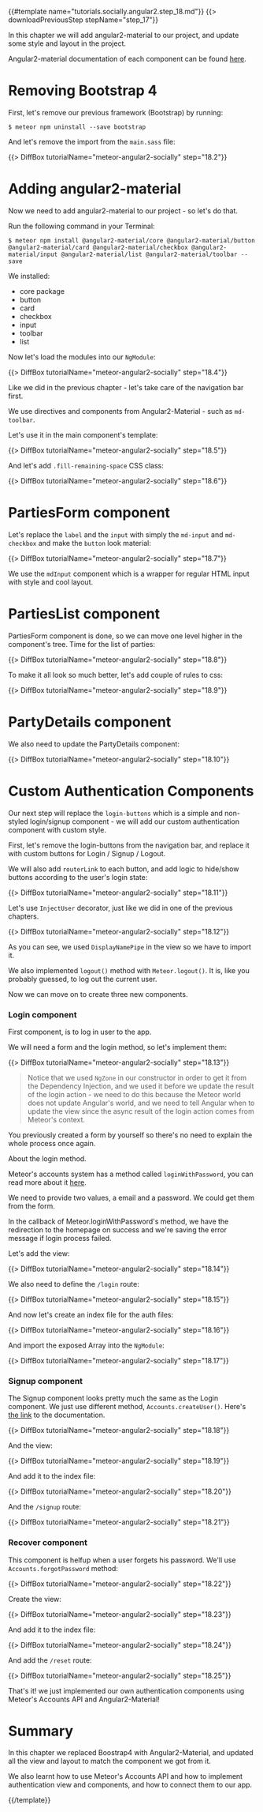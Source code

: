 {{#template name="tutorials.socially.angular2.step_18.md"}}
{{> downloadPreviousStep stepName="step_17"}}

In this chapter we will add angular2-material to our project, and update some style and layout in the project.

Angular2-material documentation of each component can be found [here](https://github.com/angular/material2/tree/master/src/components).

# Removing Bootstrap 4

First, let's remove our previous framework (Bootstrap) by running:

    $ meteor npm uninstall --save bootstrap

And let's remove the import from the `main.sass` file:

{{> DiffBox tutorialName="meteor-angular2-socially" step="18.2"}}

# Adding angular2-material

Now we need to add angular2-material to our project - so let's do that.

Run the following command in your Terminal:

    $ meteor npm install @angular2-material/core @angular2-material/button @angular2-material/card @angular2-material/checkbox @angular2-material/input @angular2-material/list @angular2-material/toolbar --save

We installed:

- core package
- button
- card
- checkbox
- input
- toolbar
- list

Now let's load the modules into our `NgModule`:

{{> DiffBox tutorialName="meteor-angular2-socially" step="18.4"}}

Like we did in the previous chapter - let's take care of the navigation bar first.

We use directives and components from Angular2-Material - such as `md-toolbar`.

Let's use it in the main component's template:

{{> DiffBox tutorialName="meteor-angular2-socially" step="18.5"}}

And let's add `.fill-remaining-space` CSS class:

{{> DiffBox tutorialName="meteor-angular2-socially" step="18.6"}}

# PartiesForm component

Let's replace the `label` and the `input` with simply the `md-input` and `md-checkbox` and make the `button` look material:

{{> DiffBox tutorialName="meteor-angular2-socially" step="18.7"}}

We use the `mdInput` component which is a wrapper for regular HTML input with style and cool layout.

# PartiesList component

PartiesForm component is done, so we can move one level higher in the component's tree. Time for the list of parties:

{{> DiffBox tutorialName="meteor-angular2-socially" step="18.8"}}

To make it all look so much better, let's add couple of rules to css:

{{> DiffBox tutorialName="meteor-angular2-socially" step="18.9"}}

# PartyDetails component

We also need to update the PartyDetails component:

{{> DiffBox tutorialName="meteor-angular2-socially" step="18.10"}}

# Custom Authentication Components

Our next step will replace the `login-buttons` which is a simple and non-styled login/signup component - we will add our custom authentication component with custom style.

First, let's remove the login-buttons from the navigation bar, and replace it with custom buttons for Login / Signup / Logout.

We will also add `routerLink` to each button, and add logic to hide/show buttons according to the user's login state:

{{> DiffBox tutorialName="meteor-angular2-socially" step="18.11"}}

Let's use `InjectUser` decorator, just like we did in one of the previous chapters.

{{> DiffBox tutorialName="meteor-angular2-socially" step="18.12"}}

As you can see, we used `DisplayNamePipe` in the view so we have to import it.

We also implemented `logout()` method with `Meteor.logout()`. It is, like you probably guessed, to log out the current user.

Now we can move on to create three new components.

### Login component

First component, is to log in user to the app.

We will need a form and the login method, so let's implement them:

{{> DiffBox tutorialName="meteor-angular2-socially" step="18.13"}}

> Notice that we used `NgZone` in our constructor in order to get it from the Dependency Injection, and we used it before we update the result of the login action - we need to do this because the Meteor world does not update Angular's world, and we need to tell Angular when to update the view since the async result of the login action comes from Meteor's context.

You previously created a form by yourself so there's no need to explain the whole process once again.

About the login method.

Meteor's accounts system has a method called `loginWithPassword`, you can read more about it [here](http://docs.meteor.com/api/accounts.html#Meteor-loginWithPassword).

We need to provide two values, a email and a password. We could get them from the form.

In the callback of Meteor.loginWithPassword's method, we have the redirection to the homepage on success and we're saving the error message if login process failed.

Let's add the view:

{{> DiffBox tutorialName="meteor-angular2-socially" step="18.14"}}

We also need to define the `/login` route:

{{> DiffBox tutorialName="meteor-angular2-socially" step="18.15"}}

And now let's create an index file for the auth files:

{{> DiffBox tutorialName="meteor-angular2-socially" step="18.16"}}

And import the exposed Array into the `NgModule`:

{{> DiffBox tutorialName="meteor-angular2-socially" step="18.17"}}

### Signup component

The Signup component looks pretty much the same as the Login component. We just use different method, `Accounts.createUser()`. Here's [the link](http://docs.meteor.com/api/passwords.html#Accounts-createUser) to the documentation.

{{> DiffBox tutorialName="meteor-angular2-socially" step="18.18"}}

And the view:

{{> DiffBox tutorialName="meteor-angular2-socially" step="18.19"}}

And add it to the index file:

{{> DiffBox tutorialName="meteor-angular2-socially" step="18.20"}}

And the `/signup` route:

{{> DiffBox tutorialName="meteor-angular2-socially" step="18.21"}}

### Recover component

This component is helfup when a user forgets his password. We'll use `Accounts.forgotPassword` method:

{{> DiffBox tutorialName="meteor-angular2-socially" step="18.22"}}

Create the view:

{{> DiffBox tutorialName="meteor-angular2-socially" step="18.23"}}

And add it to the index file:

{{> DiffBox tutorialName="meteor-angular2-socially" step="18.24"}}

And add the `/reset` route:

{{> DiffBox tutorialName="meteor-angular2-socially" step="18.25"}}

That's it! we just implemented our own authentication components using Meteor's Accounts API and Angular2-Material!

# Summary

In this chapter we replaced Boostrap4 with Angular2-Material, and updated all the view and layout to match the component we got from it.

We also learnt how to use Meteor's Accounts API and how to implement authentication view and components, and how to connect them to our app.

{{/template}}
